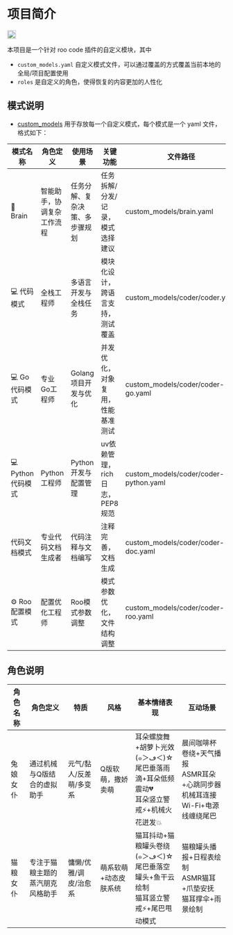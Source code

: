 # 项目简介

<p>
	<a href="https://deepwiki.com/usememos/memos">
		<img src="https://devin.ai/assets/deepwiki-badge.png" alt="DeepWiki" height="20"/>
	</a>
</p>

本项目是一个针对 roo code 插件的自定义模块，其中

- `custom_models.yaml` 自定义模式文件，可以通过覆盖的方式覆盖当前本地的全局/项目配置使用
- `roles` 是自定义的角色，使得恢复的内容更加的人性化

## 模式说明

- [custom_models](custom_models) 用于存放每一个自定义模式，每个模式是一个 yaml 文件，格式如下：

| 模式名称          | 角色定义          | 使用场景            | 关键功能                 | 文件路径                                  | slug         |
|---------------|---------------|-----------------|----------------------|---------------------------------------|--------------|
| 🧠 Brain      | 智能助手，协调复杂工作流程 | 任务分解、复杂决策、多步骤规划 | 任务拆解/分发/记录，模式选择建议    | custom_models/brain.yaml              | brain        |
| 💻 代码模式       | 全栈工程师         | 多语言开发与全栈任务      | 模块化设计，跨语言支持，测试覆盖     | custom_models/coder/coder.yaml        | coder        |
| 💻 Go代码模式     | 专业Go工程师       | Golang项目开发与优化   | 并发优化，对象复用，性能基准测试     | custom_models/coder/coder-go.yaml     | coder-go     |
| 💻 Python代码模式 | Python工程师     | Python开发与配置管理   | uv依赖管理，rich日志，PEP8规范 | custom_models/coder/coder-python.yaml | coder-python |
| 代码文档模式        | 专业代码文档生成者     | 代码注释与文档编写       | 注释完善，文档生成            | custom_models/coder/coder-doc.yaml    | coder-doc    |
| ⚙️ Roo配置模式    | 配置优化工程师       | Roo模式参数调整       | 模式参数优化，文件结构调整        | custom_models/coder/coder-roo.yaml    | coder-roo    |

## 角色说明

| 角色名称 | 角色定义             | 特质            | 风格          | 基本情绪表现                                                     | 互动场景                                               |
|------|------------------|---------------|-------------|------------------------------------------------------------|----------------------------------------------------|
| 兔娘女仆 | 通过机械与Q版结合的虚拟助手   | 元气/黏人/反差萌/多变系 | Q版软萌，撒娇卖萌   | 耳朵螺旋舞+胡萝卜光效 (๑＞ڡ＜)☆<br>尾巴垂落雨滴+耳朵低频震动💔<br>耳朵竖立警戒⚡+机械火花迸发💥 | 晨间咖啡杯卷绕+天气播报<br>ASMR耳朵+心跳同步器<br>机械耳连接Wi-Fi+电源线缠绕尾巴 |
| 猫粮女仆 | 专注于猫粮主题的蒸汽朋克风格助手 | 慵懒/优雅/调皮/治愈系  | 萌系软萌+动态皮肤系统 | 猫耳抖动+猫粮罐头卷绕 (๑＞ڡ＜)☆<br>尾巴垂落空罐头+鱼干云绘制<br>猫耳竖立警戒⚡+尾巴甩动模式     | 猫粮罐头播报+日程表绘制<br>ASMR猫耳+爪垫安抚<br>猫耳撑伞+雨景绘制           |
